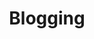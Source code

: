 ---
title: Blogging
crosslinks:
- Entrepreneur
- Blogswap
- startups
- learntodraw
- travel
- secondlife
- juststart
- husky
- AskReddit
- analytics
- Minecraft
- funny
- BehindTheWawa
- GrandTheftAutoV
- amputee
- ShareTechLinks
- ArtCrit
- BloggersHelp
- AdultLinksDump
- patientgamers
---